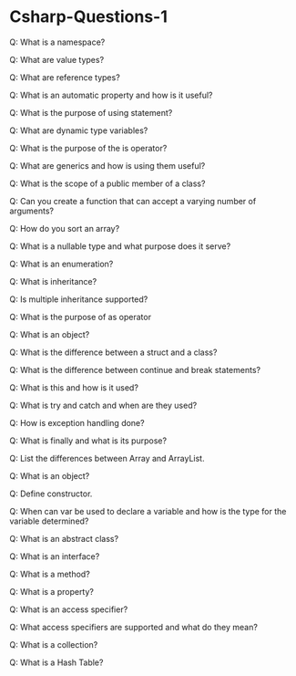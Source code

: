 # Csharp-Questions-1

Q: What is a namespace?

Q: What are value types?

Q: What are reference types?

Q: What is an automatic property and how is it useful?

Q: What is the purpose of using statement?

Q: What are dynamic type variables?

Q: What is the purpose of the is operator?

Q: What are generics and how is using them useful?

Q: What is the scope of a public member of a class?

Q: Can you create a function that can accept a varying number of arguments?

Q: How do you sort an array?

Q: What is a nullable type and what purpose does it serve?

Q: What is an enumeration?


Q: What is inheritance?

Q: Is multiple inheritance supported?

Q: What is the purpose of as operator

Q: What is an object?

Q: What is the difference between a struct and a class?

Q: What is the difference between continue and break statements?

Q: What is this and how is it used?

Q: What is try and catch and when are they used?

Q: How is exception handling done?

Q: What is finally and what is its purpose?

Q: List the differences between Array and ArrayList.

Q: What is an object?

Q: Define constructor.

Q: When can var be used to declare a variable and how is the type for the variable determined?

Q: What is an abstract class?

Q: What is an interface?

Q: What is a method?

Q: What is a property?

Q: What is an access specifier?

Q: What access specifiers are supported and what do they mean?

Q: What is a collection?

Q: What is a Hash Table?
